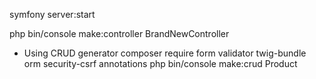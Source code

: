 symfony server:start


php bin/console make:controller BrandNewController


* Using CRUD generator
composer require form validator twig-bundle orm security-csrf annotations
php bin/console make:crud Product


